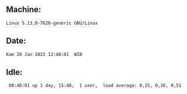 ## Machine:
```
Linux 5.13.0-7620-generic GNU/Linux
```
## Date:
```
Kam 20 Jan 2022 12:40:01  WIB
```
## Idle:
```
 00:40:01 up 1 day, 15:48,  1 user,  load average: 0,25, 0,26, 0,51
```
